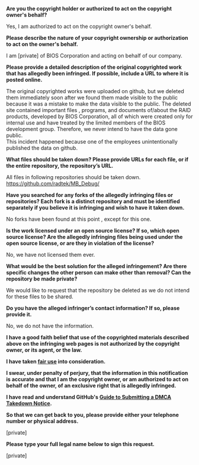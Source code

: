 **Are you the copyright holder or authorized to act on the copyright owner's behalf?**

Yes, I am authorized to act on the copyright owner's behalf.

**Please describe the nature of your copyright ownership or authorization to act on the owner's behalf.**

I am [private] of BIOS Corporation and acting on behalf of our company.

**Please provide a detailed description of the original copyrighted work that has allegedly been infringed. If possible, include a URL to where it is posted online.**

The original copyrighted works were uploaded on github, but we deleted them immediately soon after we found them made visible to the public because it was a mistake to make the data visible to the public. The deleted site contained important files , programs, and documents of/about the RAID products, developed by BIOS Corporation, all of which were created only for internal use and have treated by the limited members of the BIOS development group. Therefore, we never intend to have the data gone public.  
This incident happened because one of the employees unintentionally published the data on github.

**What files should be taken down? Please provide URLs for each file, or if the entire repository, the repository’s URL.**

All files in following repositories should be taken down.  
https://github.com/radtek/MB_Debug/

**Have you searched for any forks of the allegedly infringing files or repositories? Each fork is a distinct repository and must be identified separately if you believe it is infringing and wish to have it taken down.**

No forks have been found at this point , except for this one.

**Is the work licensed under an open source license? If so, which open source license? Are the allegedly infringing files being used under the open source license, or are they in violation of the license?**

No, we have not licensed them ever.

**What would be the best solution for the alleged infringement? Are there specific changes the other person can make other than removal? Can the repository be made private?**

We would like to request that the repository be deleted as we do not intend for these files to be shared.

**Do you have the alleged infringer’s contact information? If so, please provide it.**

No, we do not have the information.

**I have a good faith belief that use of the copyrighted materials described above on the infringing web pages is not authorized by the copyright owner, or its agent, or the law.**

**I have taken <a href="https://www.lumendatabase.org/topics/22">fair use</a> into consideration.**

**I swear, under penalty of perjury, that the information in this notification is accurate and that I am the copyright owner, or am authorized to act on behalf of the owner, of an exclusive right that is allegedly infringed.**

**I have read and understand GitHub's <a href="https://help.github.com/articles/guide-to-submitting-a-dmca-takedown-notice/">Guide to Submitting a DMCA Takedown Notice</a>.**

**So that we can get back to you, please provide either your telephone number or physical address.**

[private]

**Please type your full legal name below to sign this request.**

[private]
